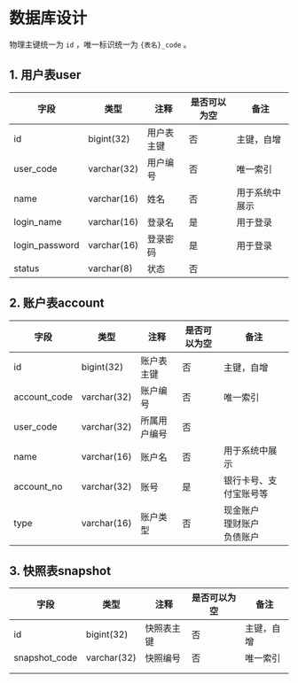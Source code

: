 # 数据库设计

物理主键统一为 `id` ，唯一标识统一为 `{表名}_code` 。

## 1. 用户表user

| 字段           | 类型        | 注释       | 是否可以为空 | 备注           |
| -------------- | ----------- | ---------- | ------------ | -------------- |
| id             | bigint(32)  | 用户表主键 | 否           | 主键，自增     |
| user_code      | varchar(32) | 用户编号   | 否           | 唯一索引       |
| name           | varchar(16) | 姓名       | 否           | 用于系统中展示 |
| login_name     | varchar(16) | 登录名     | 是           | 用于登录       |
| login_password | varchar(16) | 登录密码   | 是           | 用于登录       |
| status         | varchar(8)  | 状态       | 否           |                |

## 2. 账户表account

| 字段         | 类型        | 注释         | 是否可以为空 | 备注                             |
| ------------ | ----------- | ------------ | ------------ | -------------------------------- |
| id           | bigint(32)  | 账户表主键   | 否           | 主键，自增                       |
| account_code | varchar(32) | 账户编号     | 否           | 唯一索引                         |
| user_code    | varchar(32) | 所属用户编号 | 否           |                                  |
| name         | varchar(16) | 账户名       | 否           | 用于系统中展示                   |
| account_no   | varchar(32) | 账号         | 是           | 银行卡号、支付宝账号等           |
| type         | varchar(16) | 账户类型     | 否           | 现金账户<br>理财账户<br>负债账户 |

## 3. 快照表snapshot

| 字段          | 类型        | 注释       | 是否可以为空 | 备注       |
| ------------- | ----------- | ---------- | ------------ | ---------- |
| id            | bigint(32)  | 快照表主键 | 否           | 主键，自增 |
| snapshot_code | varchar(32) | 快照编号   | 否           | 唯一索引   |
|               |             |            |              |            |
|               |             |            |              |            |

